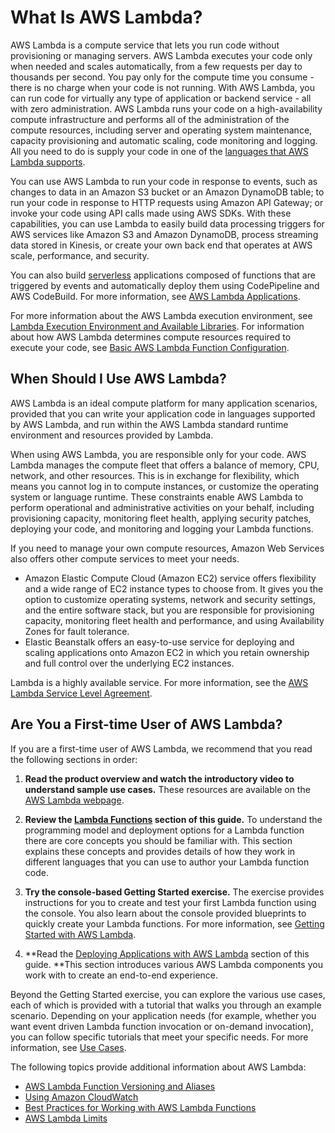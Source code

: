 # What Is AWS Lambda?<a name="welcome"></a>

 AWS Lambda is a compute service that lets you run code without provisioning or managing servers\. AWS Lambda executes your code only when needed and scales automatically, from a few requests per day to thousands per second\. You pay only for the compute time you consume \- there is no charge when your code is not running\. With AWS Lambda, you can run code for virtually any type of application or backend service \- all with zero administration\. AWS Lambda runs your code on a high\-availability compute infrastructure and performs all of the administration of the compute resources, including server and operating system maintenance, capacity provisioning and automatic scaling, code monitoring and logging\. All you need to do is supply your code in one of the [languages that AWS Lambda supports](lambda-runtimes.md)\. 

You can use AWS Lambda to run your code in response to events, such as changes to data in an Amazon S3 bucket or an Amazon DynamoDB table; to run your code in response to HTTP requests using Amazon API Gateway; or invoke your code using API calls made using AWS SDKs\. With these capabilities, you can use Lambda to easily build data processing triggers for AWS services like Amazon S3 and Amazon DynamoDB, process streaming data stored in Kinesis, or create your own back end that operates at AWS scale, performance, and security\.

You can also build [serverless](https://aws.amazon.com/serverless) applications composed of functions that are triggered by events and automatically deploy them using CodePipeline and AWS CodeBuild\. For more information, see [AWS Lambda Applications](deploying-lambda-apps.md)\.

For more information about the AWS Lambda execution environment, see [Lambda Execution Environment and Available Libraries](current-supported-versions.md)\. For information about how AWS Lambda determines compute resources required to execute your code, see [Basic AWS Lambda Function Configuration](resource-model.md)\.

## When Should I Use AWS Lambda?<a name="when-to-use-cloud-functions"></a>

AWS Lambda is an ideal compute platform for many application scenarios, provided that you can write your application code in languages supported by AWS Lambda, and run within the AWS Lambda standard runtime environment and resources provided by Lambda\. 

When using AWS Lambda, you are responsible only for your code\. AWS Lambda manages the compute fleet that offers a balance of memory, CPU, network, and other resources\. This is in exchange for flexibility, which means you cannot log in to compute instances, or customize the operating system or language runtime\. These constraints enable AWS Lambda to perform operational and administrative activities on your behalf, including provisioning capacity, monitoring fleet health, applying security patches, deploying your code, and monitoring and logging your Lambda functions\.

If you need to manage your own compute resources, Amazon Web Services also offers other compute services to meet your needs\. 
+ Amazon Elastic Compute Cloud \(Amazon EC2\) service offers flexibility and a wide range of EC2 instance types to choose from\. It gives you the option to customize operating systems, network and security settings, and the entire software stack, but you are responsible for provisioning capacity, monitoring fleet health and performance, and using Availability Zones for fault tolerance\.
+ Elastic Beanstalk offers an easy\-to\-use service for deploying and scaling applications onto Amazon EC2 in which you retain ownership and full control over the underlying EC2 instances\.

Lambda is a highly available service\. For more information, see the [AWS Lambda Service Level Agreement](https://aws.amazon.com/lambda/sla/)\.

## Are You a First\-time User of AWS Lambda?<a name="welcome-first-time-user"></a>

If you are a first\-time user of AWS Lambda, we recommend that you read the following sections in order:

1. **Read the product overview and watch the introductory video to understand sample use cases\.** These resources are available on the [AWS Lambda webpage](https://aws.amazon.com/lambda/)\.

1. **Review the [Lambda Functions](lambda-introduction-function.md) section of this guide\.** To understand the programming model and deployment options for a Lambda function there are core concepts you should be familiar with\. This section explains these concepts and provides details of how they work in different languages that you can use to author your Lambda function code\.

1. **Try the console\-based Getting Started exercise\.** The exercise provides instructions for you to create and test your first Lambda function using the console\. You also learn about the console provided blueprints to quickly create your Lambda functions\. For more information, see [Getting Started with AWS Lambda](getting-started.md)\.

1. **Read the [Deploying Applications with AWS Lambda](deploying-lambda-apps.md) section of this guide\. **This section introduces various AWS Lambda components you work with to create an end\-to\-end experience\.

Beyond the Getting Started exercise, you can explore the various use cases, each of which is provided with a tutorial that walks you through an example scenario\. Depending on your application needs \(for example, whether you want event driven Lambda function invocation or on\-demand invocation\), you can follow specific tutorials that meet your specific needs\. For more information, see [Use Cases](use-cases.md)\.

The following topics provide additional information about AWS Lambda:
+ [AWS Lambda Function Versioning and Aliases](versioning-aliases.md)
+ [Using Amazon CloudWatch](monitoring-functions.md)
+ [Best Practices for Working with AWS Lambda Functions](best-practices.md)
+ [AWS Lambda Limits](limits.md)